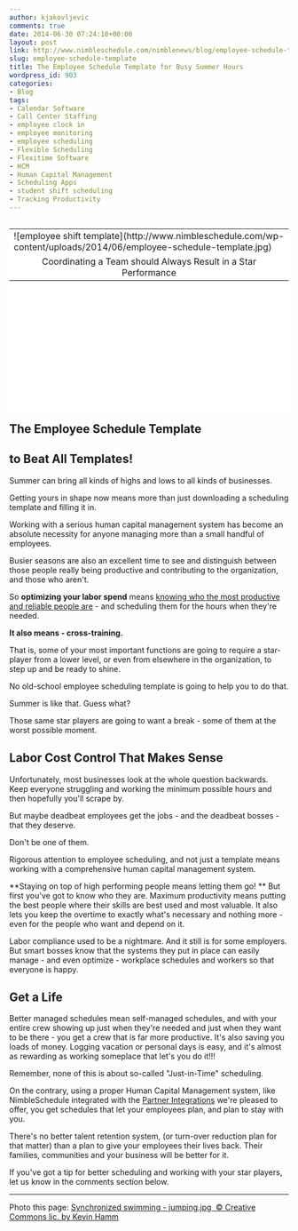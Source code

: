 ```yaml
---
author: kjakovljevic
comments: true
date: 2014-06-30 07:24:18+00:00
layout: post
link: http://www.nimbleschedule.com/nimblenews/blog/employee-schedule-template/
slug: employee-schedule-template
title: The Employee Schedule Template for Busy Summer Hours
wordpress_id: 903
categories:
- Blog
tags:
- Calendar Software
- Call Center Staffing
- employee clock in
- employee monitoring
- employee scheduling
- Flexible Scheduling
- Flexitime Software
- HCM
- Human Capital Management
- Scheduling Apps
- student shift scheduling
- Tracking Productivity
---
```


<table style="background-color: #ffffff; height: 332px;" border="0" align="right" width="324" cellpadding="3" cellspacing="3" >
<tbody >
<tr >

<td >![employee shift template](http://www.nimbleschedule.com/wp-content/uploads/2014/06/employee-schedule-template.jpg)
</td>
</tr>
<tr >

<td style="text-align: center;" >Coordinating a Team should Always Result in a Star Performance

</td>
</tr>
</tbody>
</table>


## The Employee Schedule Template




## to Beat All Templates!


Summer can bring all kinds of highs and lows to all kinds of businesses.

Getting yours in shape now means more than just downloading a scheduling template and filling it in.

Working with a serious human capital management system has become an absolute necessity for anyone managing more than a small handful of employees.

Busier seasons are also an excellent time to see and distinguish between those people really being productive and contributing to the organization, and those who aren't.

So **optimizing your labor spend** means [knowing who the most productive and reliable people are](http://www.nimbleschedule.com/reduce-scheduling-errors/) - and scheduling them for the hours when they're needed.

**It also means - cross-training.**

That is, some of your most important functions are going to require a star-player from a lower level, or even from elsewhere in the organization, to step up and be ready to shine.

No old-school employee scheduling template is going to help you to do that.

Summer is like that. Guess what?

Those same star players are going to want a break - some of them at the worst possible moment.


## Labor Cost Control That Makes Sense


Unfortunately, most businesses look at the whole question backwards. Keep everyone struggling and working the minimum possible hours and then hopefully you'll scrape by.

But maybe deadbeat employees get the jobs - and the deadbeat bosses - that they deserve.

Don't be one of them.

Rigorous attention to employee scheduling, and not just a template means working with a comprehensive human capital management system.

**Staying on top of high performing people means letting them go! **
But first you've got to know who they are. Maximum productivity means putting the best people where their skills are best used and most valuable. It also lets you keep the overtime to exactly what's necessary and nothing more - even for the people who want and depend on it.

Labor compliance used to be a nightmare. And it still is for some employers. But smart bosses know that the systems they put in place can easily manage - and even optimize - workplace schedules and workers so that everyone is happy.


## Get a Life


Better managed schedules mean self-managed schedules, and with your entire crew showing up just when they're needed and just when they want to be there - you get a crew that is far more productive. It's also saving you loads of money. Logging vacation or personal days is easy, and it's almost as rewarding as working someplace that let's you do it!!!

Remember, none of this is about so-called "Just-in-Time" scheduling.

On the contrary, using a proper Human Capital Management system, like NimbleSchedule integrated with the [Partner Integrations](http://www.nimbleschedule.com/partner-integrations/) we're pleased to offer, you get schedules that let your employees plan, and plan to stay with you.

There's no better talent retention system, (or turn-over reduction plan for that matter) than a plan to give your employees their lives back. Their families, communities and your business will be better for it.

If you've got a tip for better scheduling and working with your star players, let us know in the comments section below.



____

Photo this page: [Synchronized swimming - jumping.jpg  © Creative Commons lic. by Kevin Hamm](http://commons.wikimedia.org/wiki/File:Synchronized_swimming_-_jumping.jpg)
